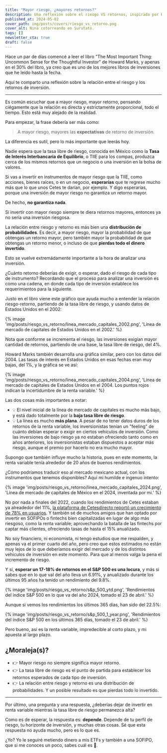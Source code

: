 ```yaml
---
title: "Mayor riesgo, ¿mayores retornos?"
description: Una reflexión sobre el riesgo VS retornos, inspirada por Howard Marks.
published_at: 2024-05-02
cover_path: img/posts/covers/riesgo_vs_retorno.png
cover_alt: Nina cotorreando en Surutato.
tags: []
newsletter_cta: true
draft: false
---
```


Hace un par de días comencé a leer el libro "The Most Important Thing: Uncommon Sense for the Thoughtful Investor" de Howard Marks, y apenas en el 30% del libro, ya creo que es uno de los mejores libros de inversiones que he leído hasta la fecha.

Aquí te comparto una reflexión sobre la relación entre el riesgo y los retornos de inversión.

---

Es común escuchar que a mayor riesgo, mayor retorno, pensando ciégamente que la relación es directa y estrictamente proporcional, todo el tiempo. Esto está muy alejado de la realidad.

Para empezar, la frase debería ser más como:

> A mayor riesgo, mayores las **expectativas** de retorno de inversión.

La diferencia es sutil, pero lo más importante que leerás hoy.

Nadie espera que la tasa libre de riesgo, conocida en México como la **Tasa de Interés Interbancaria de Equilibrio**, o TIIE para los compas, produzca cerca de los mismos retornos que un negocio o una inversión en la bolsa de valores.

Si vas a invertir en instrumentos de mayor riesgo que la TIIE, como acciones, bienes raíces, o en un negocio, **esperarías** que te regrese mucho más que lo que unos Cetes te darían, por ejemplo. Y digo esperarías, porque una inversión de mayor riesgo no garantiza un retorno mayor.

De hecho, **no garantiza nada**.

Si invertir con mayor riesgo siempre te diera retornos mayores, entonces ya no sería una inversión riesgosa.

La relación entre riesgo y retorno es más bien una **distribución de probabilidades**. Es decir, a mayor riesgo, mayor la probabilidad de que obtengas un retorno mayor, pero también mayor la probabilidad de que obtengas un retorno menor, o incluso de que **pierdas todo el dinero invertido**.

Esto se vuelve extremádamente importante a la hora de analizar una inversión.

¿Cuánto retorno deberías de exigir, o esperar, dado el riesgo de cada tipo de instrumento? Recordando que el proceso para analizar una inversión es como una cadena, en donde cada tipo de inversión establece los requerimientos para la siguiente.

Justo en el libro viene este gráfico que ayuda mucho a entender la relación riesgo-retorno, partiendo de la tasa libre de riesgo, y usando datos de Estados Unidos en el 2002:

{% image 'img/posts/riesgo_vs_retorno/linea_mercado_capitales_2002.png', 'Línea de mercado de capitales de Estados Unidos en el 2002.' %}

Nota que conforme se incrementa el riesgo, las inversiones exigían mayor cantidad de retornos, partiendo de una base, la tasa libre de riesgo, del 4%.

Howard Marks también desarrolla una gráfica similar, pero con los datos del 2004. Las tasas de interés en Estados Unidos en esas fechas eran muy bajas, del 1%, y la gráfica se ve así:

{% image 'img/posts/riesgo_vs_retorno/linea_mercado_capitales_2004.png', 'Línea de mercado de capitales de Estados Unidos en el 2004. Los puntos rojos indican la incertidumbre de la renta variable.' %}

Las dos cosas más importantes a notar:

- 💡 El nivel inicial de la línea de mercado de capitales es mucho más bajo, y está dado totalmente por la **baja tasa libre de riesgo**.
- 💡 La línea es mucho **más plana**. A pesar de no tener datos duros de los retornos de la renta variable, los inversionistas tenían un "feeling" de cuánto debían esperar o exigir en ciertos vehículos de inversión. Como las inversiones de bajo riesgo ya no estaban ofreciendo tanto como en años anteriores, los inversionistas estaban dispuestos a aceptar más riesgo, aunque el premio por hacerlo no era mucho mayor.

Supongo que también influye mucho la historia, pues en este momento, la renta variable tenía alrededor de 20 años de buenos rendimientos.

¿Cómo podríamos traducir eso al mercado mexicano actual, con los instrumentos que tenemos disponibles? Aquí mi humilde e ingenuo intento:

{% image 'img/posts/riesgo_vs_retorno/linea_mercado_capitales_2024.png', 'Línea de mercado de capitales de México en el 2024, inventada por mi.' %}

No por nada a finales del 2022, cuando los rendimientos de Cetes estaban ya alreadedor del 11%, [la plataforma de Cetesdirecto reportó un crecimiento de 78% en usuarios](https://expansion.mx/economia/2023/01/31/cetes-directo-cuantos-mexicanos-invierten-rendimientos). Y también sé de muchos amigos que han optado por invertir en SOFIPOs o fintechs bien capitalizadas en lugar de algo más riesgoso, como la renta variable; aprovechando la batalla de las fintechs por captar más clientes, ofreciendo tasas de hasta el 15% anualizado.

No soy financiero, ni economista, ni tengo estudios que me respalden, y apenas va el primer cuarto del año, pero creo que estos estimados no están muy lejos de lo que deberíamos exigir del mercado y de los distintos vehículos de inversión en este momento. Para que al menos valga la pena el incremento de riesgo.

Y sí, **esperar un 17-18% de retornos en el S&P 500 es una locura**, y más si sabes que en lo que val del año lleva un 6.91%, y anualizado durante los últimos 95 años ha tenido un rendimiento del 9.8%.

{% image 'img/posts/riesgo_vs_retorno/s&p_500_ytd.png', 'Rendimientos del índice S&P 500 en lo que va del año 2024, tomado el 23 de abril.' %}

Aunque si vemos los rendimientos los últimos 365 días, han sido del 22.5%:

{% image 'img/posts/riesgo_vs_retorno/s&p_500_1_year.png', 'Rendimientos del índice S&P 500 en los últimos 365 días, tomado el 23 de abril.' %}

Pero bueno, así es la renta variable, impredecible al corto plazo, y mi apuesta al largo plazo.

## ¿Moraleja(s)?

- 👉 Mayor riesgo no siempre significa mayor retorno.
- 👉 La tasa libre de riesgo es el punto de partida para establecer los retornos esperados de cada tipo de inversión.
- 👉 La relación entre riesgo y retorno es una distribución de probabilidades. Y un posible resultado es que pierdas todo lo invertido.

---

Por último, una pregunta y una respuesta, ¿deberías dejar de invertir en renta variable mientras la tasa libre de riesgo permanezca alta?

Como es de esperar, la respuesta es: **depende**. Depende de tu perfil de riesgo, tu horizonte de inversión, y muchas otras cosas. Sé que esta respuesta no ayuda mucho, pero es lo que es.

¿Yo? Yo le seguiré metiendo dinero a mis ETFs y también a una SOFIPO, que si me conoces un poco, sabes cuál es 💜.
